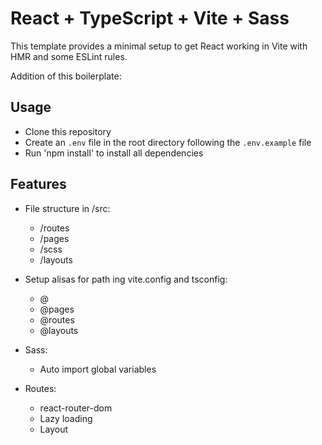 # React + TypeScript + Vite + Sass

This template provides a minimal setup to get React working in Vite with HMR and some ESLint rules.

Addition of this boilerplate:

## Usage

- Clone this repository
- Create an `.env` file in the root directory following the `.env.example` file
- Run 'npm install' to install all dependencies

## Features

- File structure in /src:

  - /routes
  - /pages
  - /scss
  - /layouts

- Setup alisas for path ing vite.config and tsconfig:

  - @
  - @pages
  - @routes
  - @layouts

- Sass:

  - Auto import global variables

- Routes:
  - react-router-dom
  - Lazy loading
  - Layout
